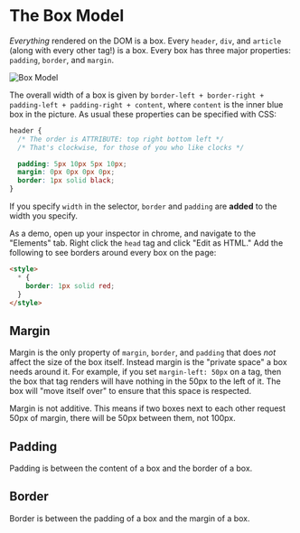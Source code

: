 # The Box Model

_Everything_ rendered on the DOM is a box. Every `header`,
`div`, and `article` (along with every other tag!) is a box. Every box
has three major properties: `padding`, `border`, and `margin`.

![Box Model](./images/box-model.png?raw=true)

The overall width of a box is given by `border-left + border-right +
padding-left + padding-right + content`, where `content` is the inner
blue box in the picture. As usual these properties can be specified with CSS:

```css
header {
  /* The order is ATTRIBUTE: top right bottom left */
  /* That's clockwise, for those of you who like clocks */

  padding: 5px 10px 5px 10px;
  margin: 0px 0px 0px 0px;
  border: 1px solid black;
}
```

If you specify `width` in the selector, `border` and `padding` are
**added** to the width you specify.

As a demo, open up your inspector in chrome, and navigate to the
"Elements" tab. Right click the `head` tag and click "Edit as HTML."
Add the following to see borders around every box on the page:

```html
<style>
  * {
    border: 1px solid red;
  }
</style>
```

## Margin

Margin is the only property of `margin`, `border`, and `padding`
that does _not_ affect the size of the box itself. Instead margin is
the "private space" a box needs around it. For example, if you set
`margin-left: 50px` on a tag, then the box that tag renders will have
nothing in the 50px to the left of it. The box will "move itself over"
to ensure that this space is respected.

Margin is not additive. This means if two boxes next to each other
request 50px of margin, there will be 50px between them, not 100px.

## Padding

Padding is between the content of a box and the border of a box.

## Border

Border is between the padding of a box and the margin of a box.
